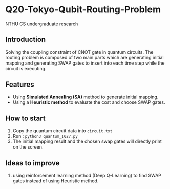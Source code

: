 # Q20-Tokyo-Qubit-Routing-Problem
NTHU CS undergraduate research

## Introduction
Solving the coupling constraint of CNOT gate in quantum circuits. 
The routing problem is composed of two main parts which are generating initial mapping and 
generating SWAP gates to insert into each time step while the circuit is executing.

## Features
* Using **Simulated Annealing (SA)** method to generate initial mapping.
* Using a **Heuristic method** to evaluate the cost and choose SWAP gates.

## How to start 
1. Copy the quantum circuit data into `circuit.txt`
2. Run :  `python3 quantum_1027.py`
3. The initial mapping result and the chosen swap gates will directly print on the screen. 

## Ideas to improve
1. using reinforcement learning method (Deep Q-Learning) to find SWAP gates instead
of using Heuristic method.

